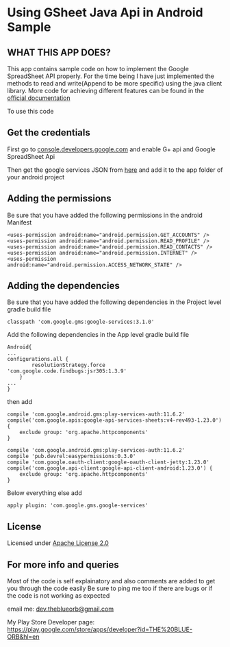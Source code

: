 # Using GSheet Java Api in Android Sample

##  WHAT THIS APP DOES?

 This app contains sample code on how to implement the Google SpreadSheet API properly. For the time being I have just implemented the methods to read and write(Append to be more specific) using the java client library.
 More code for achieving different features can be found in the [official documentation](https://developers.google.com/sheets/api/reference/rest/)
 
To use this code

##  Get the credentials
First go to 
[console.developers.google.com](https://console.developers.google.com)
and enable G+ api and Google SpreadSheet Api

Then get the google services JSON from [here](https://developers.google.com/mobile/add?platform=android&cntapi=signin&cnturl=https:%2F%2Fdevelopers.google.com%2Fidentity%2Fsign-in%2Fandroid%2Fsign-in%3Fconfigured%3Dtrue&cntlbl=Continue%20Adding%20Sign-In) and add it to the app folder of your android project


##  Adding the permissions 
Be sure that you have added the following permissions in the android Manifest
 
	
	<uses-permission android:name="android.permission.GET_ACCOUNTS" />
    <uses-permission android:name="android.permission.READ_PROFILE" />
    <uses-permission android:name="android.permission.READ_CONTACTS" />
    <uses-permission android:name="android.permission.INTERNET" />
    <uses-permission android:name="android.permission.ACCESS_NETWORK_STATE" />
	
	
##  Adding the dependencies
Be sure that you have added the following dependencies in the Project level gradle build file

	classpath 'com.google.gms:google-services:3.1.0'		
 
Add the following dependencies in the App level gradle build file
	
	
	Android{
	...
	configurations.all {
			resolutionStrategy.force 'com.google.code.findbugs:jsr305:1.3.9'
		}
	...
	}		
	
	
	
	
then add
	
	
	
	compile 'com.google.android.gms:play-services-auth:11.6.2'
    compile('com.google.apis:google-api-services-sheets:v4-rev493-1.23.0') {
        exclude group: 'org.apache.httpcomponents'
    }

    compile 'com.google.android.gms:play-services-auth:11.6.2'
    compile 'pub.devrel:easypermissions:0.3.0'
    compile 'com.google.oauth-client:google-oauth-client-jetty:1.23.0'
    compile('com.google.api-client:google-api-client-android:1.23.0') {
        exclude group: 'org.apache.httpcomponents'
    }
		
	
	
Below everything else add
	
	
	apply plugin: 'com.google.gms.google-services'



##  License

Licensed under [Apache License 2.0](http://www.apache.org/licenses/LICENSE-2.0)

##  For more info and queries 


Most of the code is self explainatory and also comments are added to get you through the code easily 
Be sure to ping me too if there are bugs or if the code is not working as expected 


email me:  dev.theblueorb@gmail.com


My Play Store Developer page: https://play.google.com/store/apps/developer?id=THE%20BLUE-ORB&hl=en
